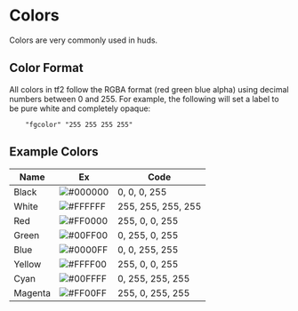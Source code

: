 # Colors

Colors are very commonly used in huds.

## Color Format

All colors in tf2 follow the RGBA format (red green blue alpha) using decimal numbers between 0 and 255. For example, the following will set a label to be pure white and completely opaque:
```
	"fgcolor" "255 255 255 255"
```

## Example Colors

Name | Ex | Code
---- | -- | -----
Black | ![#000000](https://placehold.it/15/000000/000000?text=+) | 0, 0, 0, 255
White | ![#FFFFFF](https://placehold.it/15/ffffff/000000?text=+) | 255, 255, 255, 255
Red | ![#FF0000](https://placehold.it/15/ff0000/000000?text=+) | 255, 0, 0, 255
Green | ![#00FF00](https://placehold.it/15/00ff00/000000?text=+) | 0, 255, 0, 255
Blue | ![#0000FF](https://placehold.it/15/0000ff/000000?text=+) | 0, 0, 255, 255
Yellow | ![#FFFF00](https://placehold.it/15/ffff00/000000?text=+) | 255, 0, 0, 255
Cyan | ![#00FFFF](https://placehold.it/15/00ffff/000000?text=+) | 0, 255, 255, 255
Magenta | ![#FF00FF](https://placehold.it/15/ff00ff/000000?text=+) | 255, 0, 255, 255